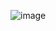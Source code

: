 ![image](https://user-images.githubusercontent.com/34960418/159004852-b5d791f7-3cbb-4659-862d-67d981f4cdb8.png)

